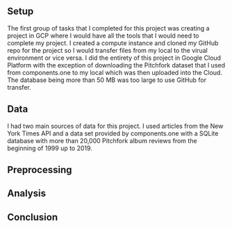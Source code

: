 ## Setup
The first group of tasks that I completed for this project was creating a project in GCP where I would have all the tools that I would need to complete my project. I created a compute instance and cloned my GitHub repo for the project so I would transfer files from my local to the virual environment or vice versa. I did the entirety of this project in Google Cloud Platform with the exception of downloading the Pitchfork dataset that I used from components.one to my local which was then uploaded into the Cloud. The database being more than 50 MB was too large to use GitHub for transfer. 

## Data

I had two main sources of data for this project. I used articles from the New York Times API and a data set provided by components.one with a SQLite database with more than 20,000 Pitchfork album reviews from the beginning of 1999 up to 2019.

## Preprocessing

## Analysis

## Conclusion

